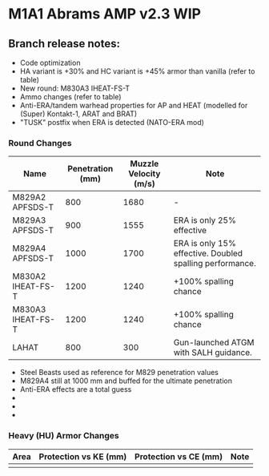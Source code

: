 # M1A1 Abrams AMP v2.3 WIP

## Branch release notes:
<p>
	<ul> 
		<li>Code optimization</li>
		<li>HA variant is +30% and HC variant is +45% armor than vanilla (refer to table)</li>
		<li>New round: M830A3 IHEAT-FS-T</li>
		<li>Ammo changes (refer to table)</li>
		<li>Anti-ERA/tandem warhead properties for AP and HEAT (modelled for (Super) Kontakt-1, ARAT and BRAT)</li>
		<li>"TUSK" postfix when ERA is detected (NATO-ERA mod)</li>
	</ul>
</p>

### Round Changes
| Name  | Penetration (mm) | Muzzle Velocity (m/s) | Note |
| ------------- | ------------- | ------------- | ------------- |
| M829A2 APFSDS-T | 800 | 1680 | - |
| M829A3 APFSDS-T | 900 | 1555 | ERA is only 25% effective |
| M829A4 APFSDS-T | 1000 | 1700 | ERA is only 15% effective. Doubled spalling performance. |
| M830A2 IHEAT-FS-T | 1200 | 1240 | +100% spalling chance |
| M830A3 IHEAT-FS-T | 1200 | 1240 | +100% spalling chance |
| LAHAT | 800 | 300 | Gun-launched ATGM with SALH guidance.|

<p>
	<ul> 
		<li>Steel Beasts used as reference for M829 penetration values</li>
		<li>M829A4 still at 1000 mm and buffed for the ultimate penetration</li>
		<li>Anti-ERA effects are a total guess</li>
		<li></li>
		<li></li>
		<li></li>
	</ul>
</p>


### Heavy  (HU) Armor Changes
| Area  | Protection vs KE (mm) | Protection vs CE (mm) | Note
| ------------- | ------------- | ------------- | ------------- | 
|  |  |  |  |
